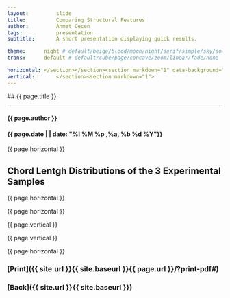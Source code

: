 ```yaml
---
layout:     	slide
title:     		Comparing Structural Features
author:     	Ahmet Cecen
tags:           presentation
subtitle:    	A short presentation displaying quick results.

theme:		night # default/beige/blood/moon/night/serif/simple/sky/solarized
trans:		default # default/cube/page/concave/zoom/linear/fade/none

horizontal:	</section></section><section markdown="1" data-background="/EAB-AM-Project/img/slidebackground.png"><section markdown="1">
vertical:		</section><section markdown="1">
---
```

<section markdown="1" data-background="/EAB-AM-Project/img/slidebackground.png"><section markdown="1">
## {{ page.title }}

<hr>

#### {{ page.author }}

#### {{ page.date | | date: "%I %M %p ,%a, %b %d %Y"}}

{{ page.horizontal }}
<!-- Start Writing Below in Markdown -->

## Chord Lentgh Distributions of the 3 Experimental Samples


{{ page.horizontal }}



{{ page.horizontal }}


{{ page.vertical }}



{{ page.vertical }}

<!-- End Here -->
{{ page.horizontal }}

# [Print]({{ site.url }}{{ site.baseurl }}{{ page.url }}/?print-pdf#)

# [Back]({{ site.url }}{{ site.baseurl }})

</section></section>
